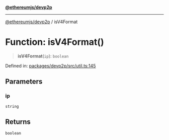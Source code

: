 [**@ethereumjs/devp2p**](../README.md)

***

[@ethereumjs/devp2p](../README.md) / isV4Format

# Function: isV4Format()

> **isV4Format**(`ip`): `boolean`

Defined in: [packages/devp2p/src/util.ts:145](https://github.com/Dargon789/ethereumjs-monorepo/blob/master/packages/devp2p/src/util.ts#L145)

## Parameters

### ip

`string`

## Returns

`boolean`
